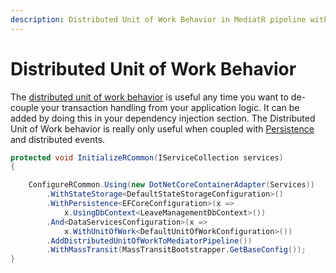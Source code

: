 ```yaml
---
description: Distributed Unit of Work Behavior in MediatR pipeline within RCommon.
---
```


# Distributed Unit of Work Behavior



The [distributed unit of work behavior](https://github.com/RCommon-Team/RCommon/blob/master/Src/RCommon.ApplicationServices.Messaging/Behaviors/DistributedUnitOfWorkBehavior.cs) is useful any time you want to de-couple your transaction handling from your application logic. It can be added by doing this in your dependency injection section. The Distributed Unit of Work behavior is really only useful when coupled with [Persistence](../../fundamentals/persistence/) and distributed events.&#x20;

```csharp
protected void InitializeRCommon(IServiceCollection services)
{

    ConfigureRCommon.Using(new DotNetCoreContainerAdapter(Services))
        .WithStateStorage<DefaultStateStorageConfiguration>()
        .WithPersistence<EFCoreConfiguration>(x =>
            x.UsingDbContext<LeaveManagementDbContext>())
        .And<DataServicesConfiguration>(x =>
            x.WithUnitOfWork<DefaultUnitOfWorkConfiguration>())
        .AddDistributedUnitOfWorkToMediatorPipeline())
        .WithMassTransit(MassTransitBootstrapper.GetBaseConfig());
}
```
